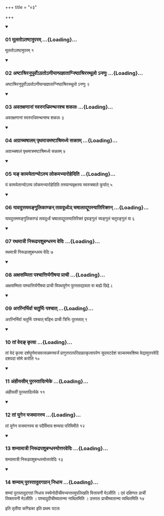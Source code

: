 +++
title = "०३"

+++

<div class="js_include" includetitle="true" newlevelforh1="3" unfilled="" url="/vedAH_yajuH/taittirIyam/sUtram/ApastambaH/shrautam/vishvAsa-prastutiH/07/03/01_mUlato-taShTamuparam.md">
<details open><summary><h3>01 मूलतोऽतष्टमुपरम् ...{Loading}...</h3></summary>

मूलतोऽतष्टमुपरम् १
</details>
</div>


<div class="js_include" includetitle="true" newlevelforh1="3" unfilled="" url="/vedAH_yajuH/taittirIyam/sUtram/ApastambaH/shrautam/vishvAsa-prastutiH/07/03/02_aShTAshriranupUrvo-grato-NIyAnprajnAtAgniShThAshrirasthUlo.anaNuH.md">
<details open><summary><h3>02 अष्टाश्रिरनुपूर्वोऽग्रतोऽणीयान्प्रज्ञाताग्निष्ठाश्रिरस्थूलो ऽनणुः ...{Loading}...</h3></summary>

अष्टाश्रिरनुपूर्वोऽग्रतोऽणीयान्प्रज्ञाताग्निष्ठाश्रिरस्थूलो ऽनणुः २
</details>
</div>


<div class="js_include" includetitle="true" newlevelforh1="3" unfilled="" url="/vedAH_yajuH/taittirIyam/sUtram/ApastambaH/shrautam/vishvAsa-prastutiH/07/03/03_avataxaNAnAM_svaruradhimanthanashcha_shakalaH.md">
<details open><summary><h3>03 अवतक्षणानां स्वरुरधिमन्थनश्च शकलः ...{Loading}...</h3></summary>

अवतक्षणानां स्वरुरधिमन्थनश्च शकलः ३
</details>
</div>


<div class="js_include" includetitle="true" newlevelforh1="3" unfilled="" url="/vedAH_yajuH/taittirIyam/sUtram/ApastambaH/shrautam/vishvAsa-prastutiH/07/03/04_agrAchchaShAlam_pRthamAtramaShTAshrimadhye_sannatam.md">
<details open><summary><h3>04 अग्राच्चषालम् पृथमात्रमष्टाश्रिमध्ये सन्नतम् ...{Loading}...</h3></summary>

अग्राच्चषालं पृथमात्रमष्टाश्रिमध्ये सन्नतम् ४
</details>
</div>


<div class="js_include" includetitle="true" newlevelforh1="3" unfilled="" url="/vedAH_yajuH/taittirIyam/sUtram/ApastambaH/shrautam/vishvAsa-prastutiH/07/03/05_ya~N_kAmayetAnyo-sya_lokamabhyArohediti.md">
<details open><summary><h3>05 यङ् कामयेतान्योऽस्य लोकमभ्यारोहेदिति ...{Loading}...</h3></summary>

यं कामयेतान्योऽस्य लोकमभ्यारोहेदिति तस्यान्यवृक्षस्य स्वरुचषाले कुर्यात् ५
</details>
</div>


<div class="js_include" includetitle="true" newlevelforh1="3" unfilled="" url="/vedAH_yajuH/taittirIyam/sUtram/ApastambaH/shrautam/vishvAsa-prastutiH/07/03/06_yAvaduttamamangulikANDan_tAvadUrdhva~n_chaShAlAdyUpasyAtiriktan.md">
<details open><summary><h3>06 यावदुत्तममङ्गुलिकाण्डन् तावदूर्ध्वञ् चषालाद्यूपस्यातिरिक्तन् ...{Loading}...</h3></summary>

यावदुत्तममङ्गुलिकाण्डं तावदूर्ध्वं चषालाद्यूपस्यातिरिक्तं द्व्यङ्गुलं त्र्यङ्गुलं चतुरङ्गुलं वा ६
</details>
</div>


<div class="js_include" includetitle="true" newlevelforh1="3" unfilled="" url="/vedAH_yajuH/taittirIyam/sUtram/ApastambaH/shrautam/vishvAsa-prastutiH/07/03/07_rathamAtrI_nirUDhapashubandhasya_vediH.md">
<details open><summary><h3>07 रथमात्री निरूढपशुबन्धस्य वेदिः ...{Loading}...</h3></summary>

रथमात्री निरूढपशुबन्धस्य वेदिः ७
</details>
</div>


<div class="js_include" includetitle="true" newlevelforh1="3" unfilled="" url="/vedAH_yajuH/taittirIyam/sUtram/ApastambaH/shrautam/vishvAsa-prastutiH/07/03/08_axasammitA_pashchAttiryagIShayA_prAchI.md">
<details open><summary><h3>08 अक्षसम्मिता पश्चात्तिर्यगीषया प्राची ...{Loading}...</h3></summary>

अक्षसम्मिता पश्चात्तिर्यगीषया प्राची विपथयुगेन पुरस्ताद्यावता वा बाह्ये छिद्रे ८
</details>
</div>


<div class="js_include" includetitle="true" newlevelforh1="3" unfilled="" url="/vedAH_yajuH/taittirIyam/sUtram/ApastambaH/shrautam/vishvAsa-prastutiH/07/03/09_aratnirbhirvA_chaturbhiH_pashchAt.md">
<details open><summary><h3>09 अरत्निर्भिर्वा चतुर्भिः पश्चात् ...{Loading}...</h3></summary>

अरत्निर्भिर्वा चतुर्भिः पश्चात् षड्भिः प्राची त्रिभिः पुरस्तात् ९
</details>
</div>


<div class="js_include" includetitle="true" newlevelforh1="3" unfilled="" url="/vedAH_yajuH/taittirIyam/sUtram/ApastambaH/shrautam/vishvAsa-prastutiH/07/03/10_tAM_veda~N_kRtvA.md">
<details open><summary><h3>10 तां वेदङ् कृत्वा ...{Loading}...</h3></summary>

तां वेदं कृत्वा दर्शपूर्णमासवत्सन्नमनवर्जं प्रागुत्तरात्परिग्राहात्कृत्वापरेण यूपावटदेशं सञ्चरमवशिष्य वेद्यामुत्तरवेदिं दशपदां सोमे करोति १०
</details>
</div>


<div class="js_include" includetitle="true" newlevelforh1="3" unfilled="" url="/vedAH_yajuH/taittirIyam/sUtram/ApastambaH/shrautam/vishvAsa-prastutiH/07/03/11_aMhIyasIm_purastAdityeke.md">
<details open><summary><h3>11 अंहीयसीम् पुरस्तादित्येके ...{Loading}...</h3></summary>

अंहीयसीं पुरस्तादित्येके ११
</details>
</div>


<div class="js_include" includetitle="true" newlevelforh1="3" unfilled="" url="/vedAH_yajuH/taittirIyam/sUtram/ApastambaH/shrautam/vishvAsa-prastutiH/07/03/12_tAM_yugena_yajamAnasya.md">
<details open><summary><h3>12 तां युगेन यजमानस्य ...{Loading}...</h3></summary>

तां युगेन यजमानस्य वा पदैर्विमाय शम्यया परिमिमीते १२
</details>
</div>


<div class="js_include" includetitle="true" newlevelforh1="3" unfilled="" url="/vedAH_yajuH/taittirIyam/sUtram/ApastambaH/shrautam/vishvAsa-prastutiH/07/03/13_shamyAmAtrI_nirUDhapashubandhasyottaravediH.md">
<details open><summary><h3>13 शम्यामात्री निरूढपशुबन्धस्योत्तरवेदिः ...{Loading}...</h3></summary>

शम्यामात्री निरूढपशुबन्धस्योत्तरवेदिः १३
</details>
</div>


<div class="js_include" includetitle="true" newlevelforh1="3" unfilled="" url="/vedAH_yajuH/taittirIyam/sUtram/ApastambaH/shrautam/vishvAsa-prastutiH/07/03/14_shamyAm_purastAdudagagrAn_nidhAya.md">
<details open><summary><h3>14 शम्याम् पुरस्तादुदगग्रान् निधाय ...{Loading}...</h3></summary>

शम्यां पुरस्तादुदगग्रां निधाय स्फ्येनोदीचीमभ्यन्तरमुपलिखति वित्तायनी मेऽसीति । एवं दक्षिणतः प्राचीं तिक्तायनी मेऽसीति । पश्चादुदीचीमवतान्मा नाथितमिति । उत्तरतः प्राचीमवतान्मा व्यथितमिति १४
</details>
</div>



  
इति तृतीया कण्डिका 
इति प्रथमः पटलः

